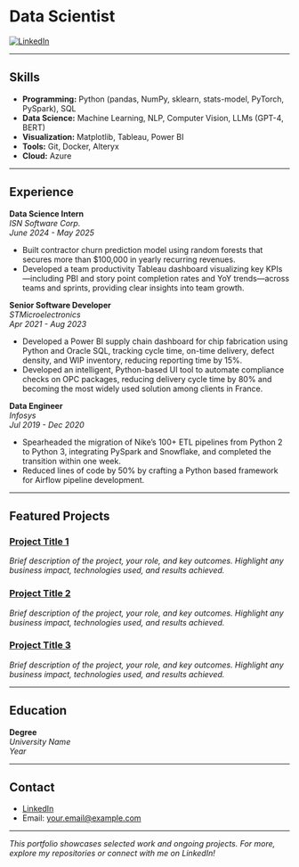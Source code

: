 # Data Scientist

[![LinkedIn](https://img.shields.io/badge/LinkedIn-sharona1ex-blue?logo=linkedin)](https://www.linkedin.com/in/sharona1ex/)


---

## Skills

- **Programming:** Python (pandas, NumPy, sklearn, stats-model, PyTorch, PySpark), SQL
- **Data Science:** Machine Learning, NLP, Computer Vision, LLMs (GPT-4, BERT)
- **Visualization:** Matplotlib, Tableau, Power BI
- **Tools:** Git, Docker, Alteryx
- **Cloud:** Azure

---

## Experience

**Data Science Intern**  
*ISN Software Corp.*  
*June 2024 - May 2025*  
- Built contractor churn prediction model using random forests that 
secures more than $100,000 in yearly recurring revenues.   
- Developed a team productivity Tableau dashboard visualizing key KPIs—including PBI and story point completion rates and YoY trends—across teams and sprints, providing clear insights into team growth.

**Senior Software Developer**  
*STMicroelectronics*  
*Apr 2021 - Aug 2023*  
- Developed a Power BI supply chain dashboard for chip fabrication using Python and Oracle SQL, tracking cycle time, on-time delivery, defect density, and WIP inventory, reducing reporting time by 15%.   
- Developed an intelligent, Python-based UI tool to automate compliance checks on OPC packages, reducing delivery cycle time by 80% and becoming the most widely used solution among clients in France.

**Data Engineer**  
*Infosys*  
*Jul 2019 - Dec 2020*  
- Spearheaded the migration of Nike’s 100+ ETL pipelines from Python 2 to Python 3, integrating PySpark and Snowflake, and completed the transition within one week.   
- Reduced lines of code by 50% by crafting a Python based framework for Airflow pipeline development.

---

## Featured Projects

### [Project Title 1](link-to-project-repo)
*Brief description of the project, your role, and key outcomes. Highlight any business impact, technologies used, and results achieved.*

### [Project Title 2](link-to-project-repo)
*Brief description of the project, your role, and key outcomes. Highlight any business impact, technologies used, and results achieved.*

### [Project Title 3](link-to-project-repo)
*Brief description of the project, your role, and key outcomes. Highlight any business impact, technologies used, and results achieved.*

---

## Education

**Degree**  
*University Name*  
*Year*

---

## Contact

- [LinkedIn](https://www.linkedin.com/in/sharona1ex/)
- Email: your.email@example.com

---

*This portfolio showcases selected work and ongoing projects. For more, explore my repositories or connect with me on LinkedIn!*
